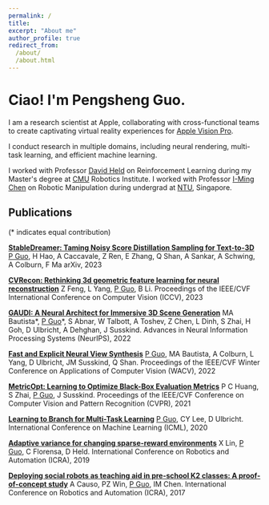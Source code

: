 ```yaml
---
permalink: /
title: 
excerpt: "About me"
author_profile: true
redirect_from: 
  /about/
  /about.html
---
```

<h1> Ciao! I'm Pengsheng Guo. </h1>
<p> I am a research scientist at Apple, collaborating with cross-functional teams to create captivating virtual reality experiences for <a href="https://www.apple.com/apple-vision-pro/">Apple Vision Pro</a>. </p>
<p> I conduct research in multiple domains, including neural rendering, multi-task learning, and efficient machine learning. </p>
<p> I worked with Professor <a href="https://www.ri.cmu.edu/ri-faculty/david-held/">David Held</a> on Reinforcement Learning during my Master's degree at <a href="https://www.cmu.edu">CMU</a> Robotics Institute. I worked with Professor <a href="https://www3.ntu.edu.sg/home/michen/edu.html">I-Ming Chen</a> on Robotic Manipulation during undergrad at <a href="https://www.ntu.edu.sg">NTU</a>, Singapore. </p>

<h2>Publications</h2>
<p> (* indicates equal contribution)</p>
<p>
<a href="https://arxiv.org/abs/2312.02189"><strong>StableDreamer: Taming Noisy Score Distillation Sampling for Text-to-3D</strong></a> <u>P Guo</u>, H Hao, A Caccavale, Z Ren, E Zhang, Q Shan, A Sankar, A Schwing, A Colburn, F Ma
arXiv, 2023
</p>
<p>
<a href="https://openaccess.thecvf.com/content/ICCV2023/html/Feng_CVRecon_Rethinking_3D_Geometric_Feature_Learning_For_Neural_Reconstruction_ICCV_2023_paper.html"><strong>CVRecon: Rethinking 3d geometric feature learning for neural reconstruction</strong></a>  
Z Feng, L Yang, <u>P Guo</u>, B Li.
Proceedings of the IEEE/CVF International Conference on Computer Vision (ICCV), 2023
</p>
<p>
<a href="https://proceedings.neurips.cc/paper_files/paper/2022/file/a03037317560b8c5f2fb4b6466d4c439-Paper-Conference.pdf"><strong>GAUDI: A Neural Architect for Immersive 3D Scene Generation</strong></a>  
MA Bautista*, <u>P Guo</u>*, S Abnar, W Talbott, A Toshev, Z Chen, L Dinh, S Zhai, H Goh, D Ulbricht, A Dehghan, J Susskind.
Advances in Neural Information Processing Systems (NeurIPS), 2022
</p>
<p>
<a href="https://openaccess.thecvf.com/content/WACV2022/papers/Guo_Fast_and_Explicit_Neural_View_Synthesis_WACV_2022_paper.pdf"><strong>Fast and Explicit Neural View Synthesis</strong></a>  
<u>P Guo</u>, MA Bautista, A Colburn, L Yang, D Ulbricht, JM Susskind, Q Shan.
Proceedings of the IEEE/CVF Winter Conference on Applications of Computer Vision (WACV), 2022
</p>
<p>
<a href="https://openaccess.thecvf.com/content/CVPR2021/papers/Huang_MetricOpt_Learning_To_Optimize_Black-Box_Evaluation_Metrics_CVPR_2021_paper.pdf"><strong>MetricOpt: Learning to Optimize Black-Box Evaluation Metrics</strong></a>  
P C Huang, S Zhai, <u>P Guo</u>, J Susskind.
Proceedings of the IEEE/CVF Conference on Computer Vision and Pattern Recognition (CVPR), 2021
</p>
<p>
<a href="http://proceedings.mlr.press/v119/guo20e/guo20e.pdf"><strong>Learning to Branch for Multi-Task Learning</strong></a>  
<u>P Guo</u>, CY Lee, D Ulbricht.
International Conference on Machine Learning (ICML), 2020
</p>
<p>
<a href="https://arxiv.org/pdf/1903.06309"><strong>Adaptive variance for changing sparse-reward environments</strong></a>  
X Lin, <u>P Guo</u>, C Florensa, D Held.
International Conference on Robotics and Automation (ICRA), 2019
</p>
<p>
<a href="https://ieeexplore.ieee.org/abstract/document/7989490/"><strong>Deploying social robots as teaching aid in pre-school K2 classes: A proof-of-concept study</strong></a>  
A Causo, PZ Win, <u>P Guo</u>, IM Chen. 
International Conference on Robotics and Automation (ICRA), 2017
</p>